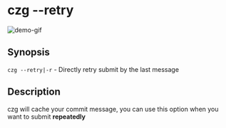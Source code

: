# czg --retry

![demo-gif](https://user-images.githubusercontent.com/40693636/175755695-89341b7b-4c72-458f-9048-e5a2fa7c8bda.gif) <!-- size=688x264 -->

## Synopsis
`czg --retry|-r` - Directly retry submit by the last message

## Description

czg will cache your commit message, you can use this option when you want to submit **repeatedly**
